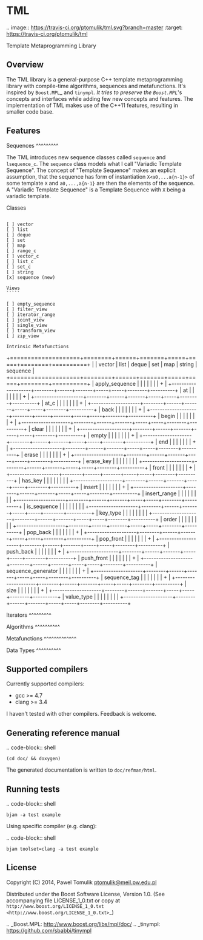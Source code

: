 TML
===

.. image:: https://travis-ci.org/ptomulik/tml.svg?branch=master :target: https://travis-ci.org/ptomulik/tml

Template Metaprogramming Library

Overview
--------

The TML library is a general-purpose C++ template metaprogramming library with
compile-time algorithms, sequences and metafunctions. It's inspired by
`Boost.MPL`_ and `tinympl`_. It tries to preserve the `Boost.MPL`_'s concepts
and interfaces while adding few new concepts and features. The implementation
of TML makes use of the C++11 features, resulting in smaller code base.

Features
--------


Sequences
^^^^^^^^^

The TML introduces new sequence classes called ``sequence`` and
``lsequence_c``. The ``sequence`` class models what I call "Variadic Template 
Sequence". The concept of "Template Sequence" makes an explicit assumption,
that the sequence has form of instantiation ``X<a0,...a{n-1}>`` of some
template ``X`` and ``a0,...,a{n-1}`` are then the elements of the sequence.
A "Variadic Template Sequence" is a Template Sequence with ``X`` being a
variadic template.

Classes
```````

[ ] vector
[ ] list
[ ] deque
[ ] set
[ ] map
[ ] range_c
[ ] vector_c
[ ] list_c
[ ] set_c
[ ] string
[x] sequence (new)

Views
`````

[ ] empty_sequence
[ ] filter_view
[ ] iterator_range
[ ] joint_view
[ ] single_view
[ ] transform_view
[ ] zip_view

Intrinsic Metafunctions
```````````````````````

+====================+========+======+=======+=====+=====+========+==========+
|                    | vector | list | deque | set | map | string | sequence |
+====================+========+======+=======+=====+=====+========+==========+
| apply_sequence     |        |      |       |     |     |        |     +    |
+--------------------+--------+------+-------+-----+-----+--------+----------+
| at                 |        |      |       |     |     |        |     +    |
+--------------------+--------+------+-------+-----+-----+--------+----------+
| at_c               |        |      |       |     |     |        |     +    |
+--------------------+--------+------+-------+-----+-----+--------+----------+
| back               |        |      |       |     |     |        |     +    |
+--------------------+--------+------+-------+-----+-----+--------+----------+
| begin              |        |      |       |     |     |        |     +    |
+--------------------+--------+------+-------+-----+-----+--------+----------+
| clear              |        |      |       |     |     |        |     +    |
+--------------------+--------+------+-------+-----+-----+--------+----------+
| empty              |        |      |       |     |     |        |     +    |
+--------------------+--------+------+-------+-----+-----+--------+----------+
| end                |        |      |       |     |     |        |     +    |
+--------------------+--------+------+-------+-----+-----+--------+----------+
| erase              |        |      |       |     |     |        |     +    |
+--------------------+--------+------+-------+-----+-----+--------+----------+
| erase_key          |        |      |       |     |     |        |          |
+--------------------+--------+------+-------+-----+-----+--------+----------+
| front              |        |      |       |     |     |        |     +    |
+--------------------+--------+------+-------+-----+-----+--------+----------+
| has_key            |        |      |       |     |     |        |          |
+--------------------+--------+------+-------+-----+-----+--------+----------+
| insert             |        |      |       |     |     |        |     +    |
+--------------------+--------+------+-------+-----+-----+--------+----------+
| insert_range       |        |      |       |     |     |        |          |
+--------------------+--------+------+-------+-----+-----+--------+----------+
| is_sequence        |        |      |       |     |     |        |          |
+--------------------+--------+------+-------+-----+-----+--------+----------+
| key_type           |        |      |       |     |     |        |          |
+--------------------+--------+------+-------+-----+-----+--------+----------+
| order              |        |      |       |     |     |        |          |
+--------------------+--------+------+-------+-----+-----+--------+----------+
| pop_back           |        |      |       |     |     |        |     +    |
+--------------------+--------+------+-------+-----+-----+--------+----------+
| pop_front          |        |      |       |     |     |        |     +    |
+--------------------+--------+------+-------+-----+-----+--------+----------+
| push_back          |        |      |       |     |     |        |     +    |
+--------------------+--------+------+-------+-----+-----+--------+----------+
| push_front         |        |      |       |     |     |        |     +    |
+--------------------+--------+------+-------+-----+-----+--------+----------+
| sequence_generator |        |      |       |     |     |        |     +    |
+--------------------+--------+------+-------+-----+-----+--------+----------+
| sequence_tag       |        |      |       |     |     |        |     +    |
+--------------------+--------+------+-------+-----+-----+--------+----------+
| size               |        |      |       |     |     |        |     +    |
+--------------------+--------+------+-------+-----+-----+--------+----------+
| value_type         |        |      |       |     |     |        |          |
+--------------------+--------+------+-------+-----+-----+--------+----------+



Iterators
^^^^^^^^^

Algorithms
^^^^^^^^^^

Metafunctions
^^^^^^^^^^^^^

Data Types
^^^^^^^^^^


Supported compilers
-------------------

Currently supported compilers:

- gcc >= 4.7
- clang >= 3.4

I haven't tested with other compilers. Feedback is welcome.


Generating reference manual
---------------------------

.. code-block:: shell

    (cd doc/ && doxygen)

The generated documentation is written to ``doc/refman/html``.

Running tests
-------------

.. code-block:: shell

    bjam -a test example

Using specific compiler (e.g. clang):

.. code-block:: shell

    bjam toolset=clang -a test example

License
-------

Copyright (C) 2014, Pawel Tomulik <ptomulik@meil.pw.edu.pl>

Distributed under the Boost Software License, Version 1.0.
(See accompanying file LICENSE_1_0.txt or copy at
`http://www.boost.org/LICENSE_1_0.txt <http://www.boost.org/LICENSE_1_0.txt>`_)

.. _Boost.MPL: http://www.boost.org/libs/mpl/doc/
.. _tinympl: https://github.com/sbabbi/tinympl
